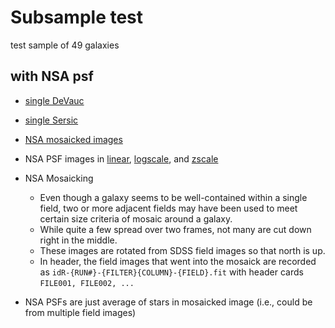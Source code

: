 Subsample test
==============

test sample of 49 galaxies

with NSA psf
------------
- [single DeVauc](single_DVC/summary.html)
- [single Sersic](single_SER/summary.html)
- [NSA mosaicked images](images/subsample_image.png)
- NSA PSF images in [linear](images/subsample_psf_linearscale.png), [logscale](images/subsample_psf_logscale.png), and [zscale](images/subsample_psf_zscale.png)

- NSA Mosaicking
    - Even though a galaxy seems to be well-contained within a single field, two or more adjacent fields may have been used to meet certain size criteria of mosaic around a galaxy.
    - While quite a few spread over two frames, not many are cut down right in the middle.
    - These images are rotated from SDSS field images so that north is up.
    - In header, the field images that went into the mosaick are recorded as `idR-{RUN#}-{FILTER}{COLUMN}-{FIELD}.fit` with header cards `FILE001, FILE002, ...`
- NSA PSFs are just average of stars in mosaicked image (i.e., could be from multiple field images)



